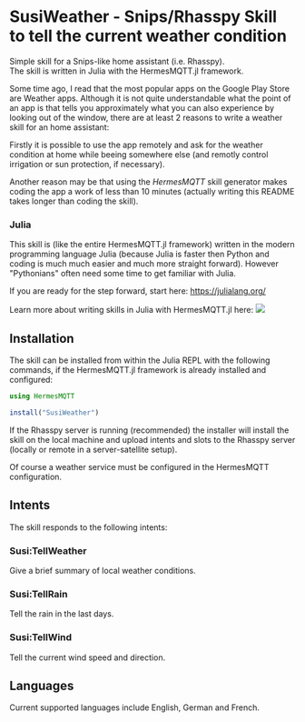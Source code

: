 
# SusiWeather - Snips/Rhasspy Skill to tell the current weather condition

Simple skill for a
Snips-like home assistant (i.e. Rhasspy).     
The skill is written in Julia with the HermesMQTT.jl framework.

Some time ago, I read that the most popular apps on the Google Play Store 
are Weather apps. 
Although it is not quite understandable what the point of an app is 
that tells you approximately what you can also experience by looking 
out of the window, there are at least 2 reasons to write a weather skill for 
an home assistant:

Firstly it is possible to use the app remotely and ask for the weather
condition at home while beeing somewhere else (and remotly control 
irrigation or sun protection, if necessary).

Another reason may be that using the *HermesMQTT* skill generator
makes coding the app a work of less than 10 minutes (actually writing this README
takes longer than coding the skill).

### Julia

This skill is (like the entire HermesMQTT.jl framework) written in the
modern programming language Julia (because Julia is faster
then Python and coding is much much easier and much more straight forward).
However "Pythonians" often need some time to get familiar with Julia.

If you are ready for the step forward, start here: https://julialang.org/

Learn more about writing skills in Julia with HermesMQTT.jl here: 
 [![](https://img.shields.io/badge/docs-latest-blue.svg)](https://andreasdominik.github.io/HermesMQTT.jl/dev)



## Installation

The skill can be installed from within the Julia REPL with the following
commands, if the HermesMQTT.jl framework is already installed 
and configured:

```julia
using HermesMQTT

install("SusiWeather")
```

If the Rhasspy server is running (recommended) the installer will
install the skill on the local machine and upload intents and slots
to the Rhasspy server (locally or remote in a server-satellite setup).

Of course a weather service must be configured in the HermesMQTT configuration.


## Intents

The skill responds to the following intents:

### Susi:TellWeather
Give a brief summary of local weather conditions.


### Susi:TellRain
Tell the rain in the last days.


### Susi:TellWind
Tell the current wind speed and direction.



## Languages

Current supported languages include English, German and French.


